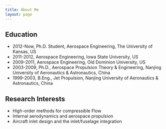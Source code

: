 ```yaml
---
title: About Me
layout: page
---
```


## Education
* 2012-Now, Ph.D. Student, Aerospace Engineering, The University of Kansas, US
* 2011-2012, Aerospace Engineering, Iowa State University, US
* 2009-2011, Aerospace Engineering, Old Dominion University, US
* 2003-2009, Ph.D., Aerospace Propulsion Theory & Engineering, Nanjing University of Aeronautics & Astronautics, China
* 1999-2003, B.Eng., Jet Propulsion, Nanjing University of Aeronautics & Astronautics, China

## Research Interests
* High-order methods for compressible Flow
* Internal aerodynamics and aerospace propulsion
* Aircraft inlet design and the inlet/fuselage integration
